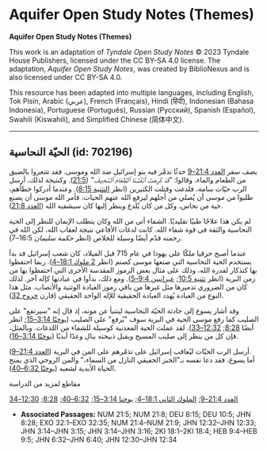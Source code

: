 # Aquifer Open Study Notes (Themes)

**Aquifer Open Study Notes (Themes)**

This work is an adaptation of *Tyndale Open Study Notes* © 2023 Tyndale House Publishers, licensed under the CC BY\-SA 4\.0 license. The adaptation, *Aquifer Open Study Notes*, was created by BiblioNexus and is also licensed under CC BY\-SA 4\.0\.

This resource has been adapted into multiple languages, including English, Tok Pisin, Arabic (عربي), French (Français), Hindi (हिंदी), Indonesian (Bahasa Indonesia), Portuguese (Português), Russian (Русский), Spanish (Español), Swahili (Kiswahili), and Simplified Chinese (简体中文).



--------------------------------

## الحيّة النحاسية (id: 702196)

يصف سفر [العدد 21:4–9](https://ref.ly/Num21:4-Num21:9) حدثًا تذمَّر فيه بنو إسرائيل ضد الله وموسى. فقد شعروا بالضيق من الطعام والماء، وقالوا: *"*قَدْ كَرِهَتْ أَنْفُسُنَا ٱلطَّعَامَ ٱلسَّخِيفَ*"* ([21:5](https://ref.ly/Num21:5)). وكنتيجة لذلك، أرسل الرب حيّات سامة، فلدغت وقتلت الكثيرين (انظر [التثنية 8:15](https://ref.ly/Deut8:15)). وعندما أدركوا خطأهم، طلبوا من موسى أن يُصلي من أجلهم ليرفع الله عنهم الحيات. فأمر الله موسى أن يصنع حية من نحاس، وكل من كان يُلدغ وينظر إليها كان سيشفيه الله ([العدد 21:8](https://ref.ly/Num21:8)).

لم يكن هذا علاجًا طبيًا تقليديًا. الشفاء أتى من الله وكان يتطلب الإيمان للنظر إلى الحية النحاسية والثقة في قوة شفاء الله. كانت لدغات الأفاعي نتيجة لعقاب الله، لكن الله في رحمته قدّم أيضًا وسيلة للخلاص (انظر *حكمة سليمان* 16:5–7\).

عندما أصبح حزقيا ملكًا على يهوذا في عام 715 قبل الميلاد، كان شعب إسرائيل قد بدأ يستخدم الحية النحاسية التي صنعها موسى كصنم (انظر [2 ملوك 18:1–4](https://ref.ly/2Kgs18:1-2Kgs18:4)). ربما احتفظوا بها كتذكار لقدرة الله، وذلك على مثال بعض الرموز المقدسة الأخرى التي احتفظوا بها من زمن البرية (انظر [تثنية 10:5](https://ref.ly/Deut10:5); [عبرانيين 9:4–5](https://ref.ly/Heb9:4-Heb9:5)). ومع ذلك، بدأوا في عبادتها كإله آخر. لذلك كان من الضروري تدميرها مثل غيرها من باقي رموز العبادة الوثنية والأنصاب. مثل هذا النوع من العبادة يُهدد العبادة الحقيقية للإله الواحد الحقيقي (قارن [خروج 32](https://ref.ly/Exod32:1-Exod32:35)).

وقد أشار يسوع إلى حادثة الحيّة النحاسية ليتنبأ عن موته، إذ قال إنه "سيرتفع" على الصليب كما رفع موسى الحية في البرية سوف "يُرفع" على الصليب ([يوحنّا 3:14–15](https://ref.ly/John3:14-John3:15); انظر أيضًا [8:28](https://ref.ly/John8:28); [12:32–33](https://ref.ly/John12:32-John12:33)). لقد عملت الحية المعدنية كوسيلة للشفاء من اللدغات. وبالمثل، فإن كل من ينظر إلى صليب المسيح ويقبل ذبيحته ينال وعدًا أبديًا ([يوحنّا 3:14–16](https://ref.ly/John3:14-John3:16)).

أرسل الرب الحيّات ليُعاقب إسرائيل على تذمّرهم على المن في البرية ([العدد 21:4–9](https://ref.ly/Num21:4-Num21:9)).  
أما يسوع، فقد دعا نفسه بـ"الخبز الحقيقي النازل من السماء،" والمن الروحي الذي يمنح الحياة الأبدية لشعبه ([يوحنّا 6:32–40](https://ref.ly/John6:32-John6:40)).

مقاطع لمزيد من الدراسة

[العدد 21:4–9](https://ref.ly/Num21:4-Num21:9); [الملوك الثاني 18:1–4](https://ref.ly/2Kgs18:1-2Kgs18:4); [يوحنا 3:14–15](https://ref.ly/John3:14-John3:15); [6:32–40](https://ref.ly/John6:32-John6:40); [8:28](https://ref.ly/John8:28); [12:30–34](https://ref.ly/John12:30-John12:34)

* **Associated Passages:** NUM 21:5; NUM 21:8; DEU 8:15; DEU 10:5; JHN 8:28; EXO 32:1–EXO 32:35; NUM 21:4–NUM 21:9; JHN 12:32–JHN 12:33; JHN 3:14–JHN 3:15; JHN 3:14–JHN 3:16; 2KI 18:1–2KI 18:4; HEB 9:4–HEB 9:5; JHN 6:32–JHN 6:40; JHN 12:30–JHN 12:34

